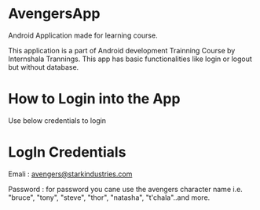# AvengersApp
Android Application made for learning course.

This application is a part of Android development Trainning Course by Internshala Trannings.
This app has basic functionalities like login or logout but without database.

# How to Login into the App
Use below credentials to login

# LogIn Credentials
Emali : avengers@starkindustries.com

Password : for password you cane use the avengers character name i.e. "bruce", "tony", "steve", "thor", "natasha", "t'chala"..and more.

